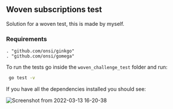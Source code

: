 ## Woven subscriptions test
Solution for a woven test, this is made by myself. 

### Requirements
	. "github.com/onsi/ginkgo"
	. "github.com/onsi/gomega"

To run the tests go inside the `woven_challenge_test` folder and run:

```bash
 go test -v
```

If you have all the dependencies installed you should see:

![Screenshot from 2022-03-13 16-20-38](https://user-images.githubusercontent.com/37849741/158077645-891e8eba-7b1d-43eb-ab0c-344dbf359ab3.png)
